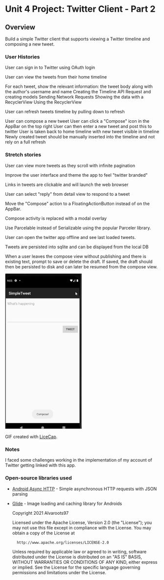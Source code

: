 # Unit 4 Project: Twitter Client - Part 2

## Overview
Build a simple Twitter client that supports viewing a Twitter timeline and composing a new tweet.

### User Histories

User can sign in to Twitter using OAuth login

User can view the tweets from their home timeline

For each tweet, show the relevant information: the tweet body along with the author's username and name
 Creating the Timeline
 API Request and creating models
Sending Network Requests
 Showing the data with a RecyclerView
Using the RecyclerView

User can refresh tweets timeline by pulling down to refresh

User can compose a new tweet
 User can click a "Compose" icon in the AppBar on the top right
 User can then enter a new tweet and post this to twitter
 User is taken back to home timeline with new tweet visible in timeline
 Newly created tweet should be manually inserted into the timeline and not rely on a full refresh


### Stretch stories
User can view more tweets as they scroll with infinite pagination

Improve the user interface and theme the app to feel "twitter branded"

Links in tweets are clickable and will launch the web browser

User can select "reply" from detail view to respond to a tweet

Move the "Compose" action to a FloatingActionButton instead of on the AppBar.

Compose activity is replaced with a modal overlay

Use Parcelable instead of Serializable using the popular Parceler library.

User can open the twitter app offline and see last loaded tweets.

Tweets are persisted into sqlite and can be displayed from the local DB

When a user leaves the compose view without publishing and there is existing text, prompt to save or delete the draft.
If saved, the draft should then be persisted to disk and can later be resumed from the compose view.

<img src="twitter2-walkthrough.gif" width=250><br>

GIF created with [LiceCap](http://www.cockos.com/licecap/).

### Notes
I faced some challenges working in the implementation of my account of Twitter getting linked with this app.

### Open-source libraries used

- [Android Async HTTP](https://github.com/codepath/CPAsyncHttpClient) - Simple asynchronous HTTP requests with JSON parsing
- [Glide](https://github.com/bumptech/glide) - Image loading and caching library for Androids


    Copyright 2021 Alvaroots97

    Licensed under the Apache License, Version 2.0 (the "License");
    you may not use this file except in compliance with the License.
    You may obtain a copy of the License at

        http://www.apache.org/licenses/LICENSE-2.0

    Unless required by applicable law or agreed to in writing, software
    distributed under the License is distributed on an "AS IS" BASIS,
    WITHOUT WARRANTIES OR CONDITIONS OF ANY KIND, either express or implied.
    See the License for the specific language governing permissions and
    limitations under the License.

